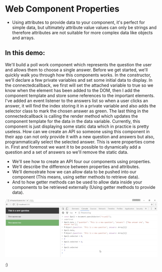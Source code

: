 # **Web Component Properties**

- Using attributes to provide data to your component, it's perfect for simple data, but ultimately attribute value values can only be strings and therefore attributes are not suitable for more complex data like objects and arrays.

## **In this demo:**

We'll build a poll work component which represents the question the user and allows them to choose a single answer. Before we get started, we'll quickly walk you through how this components works. In the constructor, we'll declare a few private variables and set some initial data to display.
In the connectedcallback, we first will set
the attached variable to true so we know when the element has been added to the DOM, then I add the component template and store some references to the important elements. I've added an event listener to the answers list so when a user clicks an answer, it will find the index storing it in a private variable and also adds the selector class to mark the chosen answer as green. The last thing in the connectedcallback is calling the render method which updates the component template for the data in the data variable.
Currently, this component is just displaying some static data which in practice is pretty useless. How can we create an API so someone using this component in their app can not only provide it with a new question and answers but also, programmatically select the selected answer. This is were properties come in.
First and foremost we want it to be possible to dynamically add a question and a set of answers so we'll remove the static data.

- We'll see how to create an API four our components using properties.
- We'll describe the difference between properties and attributes.
- We'll demostrate how we can allow data to be pushed into our component (This means, using setter methods to retrieve data).
- And to how getter methods can be used to allow data inside your components to be retrieved externally (Using getter methods to provide data).

![screenshot](screenshot.png)

:)
